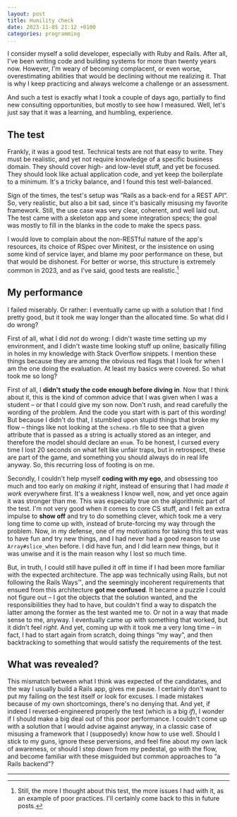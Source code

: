 ```yaml
---
layout: post
title: Humility check
date: 2023-11-05 21:12 +0100
categories: programming
...
```


I consider myself a solid developer, especially with Ruby and Rails. After all, I've been writing code and 
building systems for more than twenty years now. However, I'm weary of becoming complacent, or even worse, 
overestimating abilities that would be declining without me realizing it. That is why I keep practicing and 
always welcome a challenge or an assessment.

And such a test is exactly what I took a couple of days ago, partially to find new consulting opportunities, 
but mostly to see how I measured. Well, let's just say that it was a learning, and humbling, experience.

## The test

Frankly, it was a good test. Technical tests are not that easy to write. They must be realistic, and yet not require 
knowledge of a specific business domain. They should cover high- and low-level stuff, and yet be focused. They should 
look like actual application code, and yet keep the boilerplate to a minimum. It's a tricky balance, and I found this 
test well-balanced.

Sign of the times, the test's setup was “Rails as a back-end for a REST API”. So, very realistic, but also a bit 
sad, since it's basically misusing my favorite framework. Still, the use case was very clear, coherent, and well laid 
out. The test came with a skeleton app and some integration specs; the goal was mostly to fill in the blanks in the code 
to make the specs pass.

I would love to complain about the non-RESTful nature of the app's resources, its choice of RSpec over Minitest, or 
the insistence on using some kind of service layer, and blame my poor performance on these, but that would be dishonest. 
For better or worse, this structure is extremely common in 2023, and as I've said, good tests are realistic.[^1]

## My performance

I failed miserably. Or rather: I eventually came up with a solution that I find pretty good, but it took me way longer 
than the allocated time. So what did I do wrong?

First of all, what I did _not_ do wrong: I didn't waste time setting up my environment, and I didn't waste time 
looking stuff up online, basically filling in holes in my knowledge with Stack Overflow snippets. I mention these things 
because they are among the obvious red flags that I look for when I am the one doing the evaluation. At least my basics 
were covered. So what took me so long?

First of all, I **didn't study the code enough before diving in**. Now that I think about it, this is the kind of 
common advice that I was given when I was a student – or that I could give my son now. Don't rush, and read carefully 
the wording of the problem. And the code you start with is part of this wording! But because I didn't do that, I 
stumbled upon stupid things that broke my flow – things like not looking at the `schema.rb` file to see that a given 
attribute that is passed as a string is actually stored as an integer, and therefore the model should declare an `enum`. 
To be honest, I cursed every time I lost 20 seconds on what felt like unfair traps, but in retrospect, these are part of 
the game, and something you should always do in real life anyway. So, this recurring loss of footing is on me.

Secondly, I couldn't help myself **coding with my ego**, and obsessing too much and too early on _making it right_, 
instead of ensuring that I had _made it work_ everywhere first. It's a weakness I know well, now, and yet once again 
it was stronger than me. This was especially true on the algorithmic part of the test. I'm not very good when it comes to 
core CS stuff, and I felt an extra impulse to **show off** and try to do something clever, which took me a very 
long time to come up with, instead of brute-forcing my way through the problem. Now, in my defense, one of my motivations 
for taking this test was to have fun and try new things, and I had never had a good reason to use `Array#slice_when` 
before. I did have fun, and I did learn new things, but it was unwise and it is the main reason why I lost so much time.

But, in truth, I could still have pulled it off in time if I had been more familiar with the expected architecture. 
The app was technically using Rails, but not following the Rails Ways™, and the seemingly incoherent requirements that 
ensued from this architecture **got me confused**. It became a puzzle I could not figure out – I got the objects 
that the solution wanted, and the responsibilities they had to have, but couldn't find a way to dispatch the latter 
among the former as the test wanted me to. Or not in a way that made sense to me, anyway. I eventually came up with 
something that worked, but it didn't feel _right_. And yet, coming up with it took me a very long time – in fact, I 
had to start again from scratch, doing things “my way”, and then backtracking to something that would satisfy the 
requirements of the test.

## What was revealed?

This mismatch between what I think was expected of the candidates, and the way I usually build a Rails app, gives 
me pause. I certainly don't want to put my failing on the test itself or look for excuses. I made mistakes because 
of my own shortcomings, there's no denying that. And yet, if indeed I reversed-engineered properly the test (which is 
a big _if_), I wonder if I should make a big deal out of this poor performance. I couldn't come up with a solution 
that I would advise against anyway, in a classic case of misusing a framework that I (supposedly) know how to use well. 
Should I stick to my guns, ignore these perversions, and feel fine about my own lack of awareness, or should I step 
down from my pedestal, go with the flow, and become familiar with these misguided but common approaches to “a Rails 
backend”?

---

[^1]: Still, the more I thought about this test, the more issues I had with it, as an example of poor practices. I'll 
certainly come back to this in future posts.
